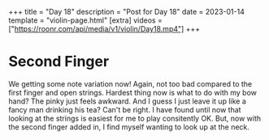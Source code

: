 +++
title = "Day 18"
description = "Post for Day 18"
date = 2023-01-14
template = "violin-page.html"
[extra]
videos = ["https://roonr.com/api/media/v1/violin/Day18.mp4"]
+++

# Second Finger
We getting some note variation now! Again, not too bad compared to the first finger and open strings. Hardest thing now is what to do with my bow hand? The pinky just feels awkward. And I guess I just leave it up like a fancy man drinking his tea? Can't be right. I have found until now that looking at the strings is easiest for me to play consitently OK. But, now with the second finger added in, I find myself wanting to look up at the neck. 